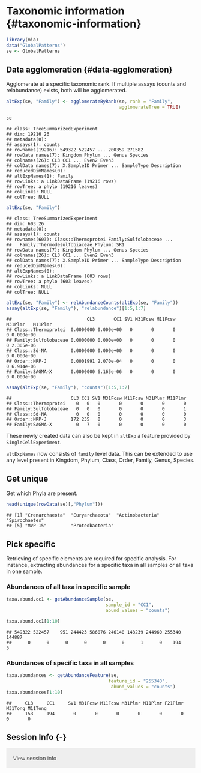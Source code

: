 # Taxonomic information {#taxonomic-information}

<script>
document.addEventListener("click", function (event) {
    if (event.target.classList.contains("rebook-collapse")) {
        event.target.classList.toggle("active");
        var content = event.target.nextElementSibling;
        if (content.style.display === "block") {
            content.style.display = "none";
        } else {
            content.style.display = "block";
        }
    }
})
</script>

<style>
.rebook-collapse {
  background-color: #eee;
  color: #444;
  cursor: pointer;
  padding: 18px;
  width: 100%;
  border: none;
  text-align: left;
  outline: none;
  font-size: 15px;
}

.rebook-content {
  padding: 0 18px;
  display: none;
  overflow: hidden;
  background-color: #f1f1f1;
}
</style>


```r
library(mia)
data("GlobalPatterns")
se <- GlobalPatterns 
```

## Data agglomeration {#data-agglomeration}

Agglomerate at a specific taxonomic rank. If multiple assays (counts and relabundance) exists, both will be agglomerated.


```r
altExp(se, "Family") <- agglomerateByRank(se, rank = "Family",
                                          agglomerateTree = TRUE)

se
```

```
## class: TreeSummarizedExperiment 
## dim: 19216 26 
## metadata(0):
## assays(1): counts
## rownames(19216): 549322 522457 ... 200359 271582
## rowData names(7): Kingdom Phylum ... Genus Species
## colnames(26): CL3 CC1 ... Even2 Even3
## colData names(7): X.SampleID Primer ... SampleType Description
## reducedDimNames(0):
## altExpNames(1): Family
## rowLinks: a LinkDataFrame (19216 rows)
## rowTree: a phylo (19216 leaves)
## colLinks: NULL
## colTree: NULL
```

```r
altExp(se, "Family")
```

```
## class: TreeSummarizedExperiment 
## dim: 603 26 
## metadata(0):
## assays(1): counts
## rownames(603): Class::Thermoprotei Family:Sulfolobaceae ...
##   Family:Thermodesulfobiaceae Phylum::SR1
## rowData names(7): Kingdom Phylum ... Genus Species
## colnames(26): CL3 CC1 ... Even2 Even3
## colData names(7): X.SampleID Primer ... SampleType Description
## reducedDimNames(0):
## altExpNames(0):
## rowLinks: a LinkDataFrame (603 rows)
## rowTree: a phylo (603 leaves)
## colLinks: NULL
## colTree: NULL
```


```r
altExp(se, "Family") <- relAbundanceCounts(altExp(se, "Family"))
assay(altExp(se, "Family"), "relabundance")[1:5,1:7]
```

```
##                            CL3       CC1 SV1 M31Fcsw M11Fcsw M31Plmr   M11Plmr
## Class::Thermoprotei  0.0000000 0.000e+00   0       0       0       0 0.000e+00
## Family:Sulfolobaceae 0.0000000 0.000e+00   0       0       0       0 2.305e-06
## Class::Sd-NA         0.0000000 0.000e+00   0       0       0       0 0.000e+00
## Order::NRP-J         0.0001991 2.070e-04   0       0       0       0 6.914e-06
## Family:SAGMA-X       0.0000000 6.165e-06   0       0       0       0 0.000e+00
```
  

```r
assay(altExp(se, "Family"), "counts")[1:5,1:7]
```

```
##                      CL3 CC1 SV1 M31Fcsw M11Fcsw M31Plmr M11Plmr
## Class::Thermoprotei    0   0   0       0       0       0       0
## Family:Sulfolobaceae   0   0   0       0       0       0       1
## Class::Sd-NA           0   0   0       0       0       0       0
## Order::NRP-J         172 235   0       0       0       0       3
## Family:SAGMA-X         0   7   0       0       0       0       0
```

These newly created data can also be kept in `altExp` a feature provided by 
`SingleCellExperiment`.    

`altExpNames` now consists of `family` level data. This can be extended to use 
any level present in Kingdom, Phylum, Class, Order, Family, Genus, Species.   

## Get unique  

Get which Phyla are present.  

```r
head(unique(rowData(se)[,"Phylum"]))
```

```
## [1] "Crenarchaeota"  "Euryarchaeota"  "Actinobacteria" "Spirochaetes"  
## [5] "MVP-15"         "Proteobacteria"
```

## Pick specific  

Retrieving of specific elements are required for specific analysis. For
instance, extracting abundances for a specific taxa in all samples or all taxa 
in one sample.  

### Abundances of all taxa in specific sample 

```r
taxa.abund.cc1 <- getAbundanceSample(se, 
                                     sample_id = "CC1",
                                     abund_values = "counts")

taxa.abund.cc1[1:10]
```

```
## 549322 522457    951 244423 586076 246140 143239 244960 255340 144887 
##      0      0      0      0      0      0      1      0    194      5
```

### Abundances of specific taxa in all samples   


```r
taxa.abundances <- getAbundanceFeature(se, 
                                      feature_id = "255340",
                                       abund_values = "counts")
taxa.abundances[1:10]
```

```
##     CL3     CC1     SV1 M31Fcsw M11Fcsw M31Plmr M11Plmr F21Plmr M31Tong M11Tong 
##     153     194       0       0       0       0       0       0       0       0
```


## Session Info {-}

<button class="rebook-collapse">View session info</button>
<div class="rebook-content">
```
R version 4.0.3 (2020-10-10)
Platform: x86_64-pc-linux-gnu (64-bit)
Running under: Ubuntu 20.04 LTS

Matrix products: default
BLAS/LAPACK: /usr/lib/x86_64-linux-gnu/openblas-pthread/libopenblasp-r0.3.8.so

locale:
 [1] LC_CTYPE=en_US.UTF-8       LC_NUMERIC=C              
 [3] LC_TIME=en_US.UTF-8        LC_COLLATE=en_US.UTF-8    
 [5] LC_MONETARY=en_US.UTF-8    LC_MESSAGES=C             
 [7] LC_PAPER=en_US.UTF-8       LC_NAME=C                 
 [9] LC_ADDRESS=C               LC_TELEPHONE=C            
[11] LC_MEASUREMENT=en_US.UTF-8 LC_IDENTIFICATION=C       

attached base packages:
[1] parallel  stats4    stats     graphics  grDevices utils     datasets 
[8] methods   base     

other attached packages:
 [1] mia_0.0.0.9007                   MicrobiomeExperiment_0.99.0.9014
 [3] Biostrings_2.58.0                XVector_0.30.0                  
 [5] TreeSummarizedExperiment_1.6.0   SingleCellExperiment_1.12.0     
 [7] SummarizedExperiment_1.20.0      Biobase_2.50.0                  
 [9] GenomicRanges_1.42.0             GenomeInfoDb_1.26.1             
[11] IRanges_2.24.0                   S4Vectors_0.28.0                
[13] BiocGenerics_0.36.0              MatrixGenerics_1.2.0            
[15] matrixStats_0.57.0               BiocStyle_2.18.1                
[17] rebook_1.0.0                     BiocManager_1.30.10             

loaded via a namespace (and not attached):
 [1] tidyselect_1.1.0          xfun_0.19                
 [3] beachmat_2.6.2            purrr_0.3.4              
 [5] lattice_0.20-41           vctrs_0.3.5              
 [7] generics_0.1.0            htmltools_0.5.0          
 [9] yaml_2.2.1                XML_3.99-0.5             
[11] rlang_0.4.9               pillar_1.4.7             
[13] scuttle_1.0.3             glue_1.4.2               
[15] BiocParallel_1.24.1       CodeDepends_0.6.5        
[17] GenomeInfoDbData_1.2.4    lifecycle_0.2.0          
[19] stringr_1.4.0             zlibbioc_1.36.0          
[21] codetools_0.2-18          evaluate_0.14            
[23] knitr_1.30                callr_3.5.1              
[25] ps_1.4.0                  Rcpp_1.0.5               
[27] DelayedArray_0.16.0       graph_1.68.0             
[29] digest_0.6.27             stringi_1.5.3            
[31] bookdown_0.21             processx_3.4.4           
[33] dplyr_1.0.2               grid_4.0.3               
[35] tools_4.0.3               bitops_1.0-6             
[37] magrittr_2.0.1            RCurl_1.98-1.2           
[39] tibble_3.0.4              tidyr_1.1.2              
[41] pkgconfig_2.0.3           crayon_1.3.4             
[43] ape_5.4-1                 ellipsis_0.3.1           
[45] Matrix_1.2-18             DelayedMatrixStats_1.12.1
[47] sparseMatrixStats_1.2.0   rmarkdown_2.5            
[49] R6_2.5.0                  nlme_3.1-150             
[51] compiler_4.0.3           
```
</div>
